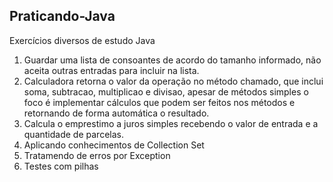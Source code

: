 ## Praticando-Java
Exercícios diversos de estudo Java
1. Guardar uma lista de consoantes de acordo do tamanho informado, não aceita outras entradas para incluir na lista.
2. Calculadora retorna o valor da operação no método chamado, que inclui soma, subtracao, multiplicao e divisao, apesar de métodos simples o foco é implementar cálculos que podem ser feitos nos métodos e retornando de forma automática o resultado.
3. Calcula o emprestimo a juros simples recebendo o valor de entrada e a quantidade de parcelas.
4. Aplicando conhecimentos de Collection Set
5. Tratamendo de erros por Exception
5. Testes com pilhas